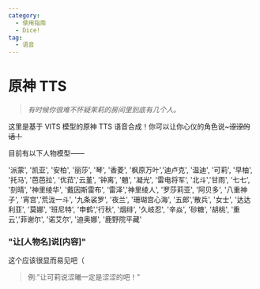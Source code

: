 ```yaml
---
category:
  - 使用指南
  - Dice!
tag:
  - 语音
---
```


# 原神 TTS

> _有时候你很难不怀疑茉莉的房间里到底有几个人。_

这里是基于 VITS 模型的原神 TTS 语音合成！你可以让你心仪的角色说~~~涩涩的话！~~

目前有以下人物模型——

'派蒙', '凯亚', '安柏', '丽莎', '琴', '香菱', '枫原万叶','迪卢克', '温迪', '可莉', '早柚', '托马', '芭芭拉', '优菈','云堇', '钟离', '魈', '凝光', '雷电将军', '北斗','甘雨', '七七', '刻晴', '神里绫华', '戴因斯雷布', '雷泽','神里绫人', '罗莎莉亚', '阿贝多', '八重神子', '宵宫','荒泷一斗', '九条裟罗', '夜兰', '珊瑚宫心海', '五郎','散兵', '女士', '达达利亚', '莫娜', '班尼特', '申鹤','行秋', '烟绯', '久岐忍', '辛焱', '砂糖', '胡桃', '重云','菲谢尔', '诺艾尔', '迪奥娜', '鹿野院平藏'

### "让[人物名]说[内容]"

这个应该很显而易见吧（

> 例:"让可莉说涩曦一定是涩涩的吧！"

